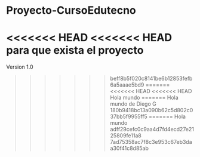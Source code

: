 # Proyecto-CursoEdutecno
<<<<<<< HEAD
<<<<<<< HEAD
para que exista el proyecto
=======
Version 1.0
>>>>>>> beff8b5f020c8141be6b12853fefb6a5aaae5bd9
=======
<<<<<<< HEAD
<<<<<<< HEAD
Hola mundo
=======
Hola mundo de Diego G
>>>>>>> 180b9418bc13a090b62c5d802c037bb5f9955ff5
=======
Hola mundo
>>>>>>> adff29cefc0c9aa4d7fd4ecd27e2125809fe11a8
>>>>>>> 7ad75358ac7f8c3e953c67eb3daa30f41c8d85ab
